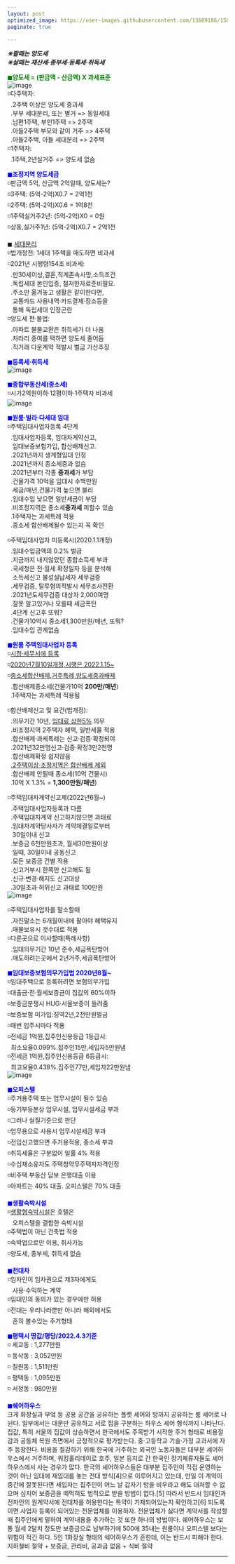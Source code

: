 ```yaml
---
layout: post
optimized_image: https://user-images.githubusercontent.com/13609186/158834851-5c5d7736-001b-448d-8bb6-eb99f2f16233.jpg
paginate: true

---
```

***✳팔때는 양도세***<br>
***✳살때는 재산세·종부세·등록세·취득세***<br>

<span style="color:green">**◼양도세 = (판금액 - 산금액) X 과세표준**</span><br>
![image](https://thumb.mt.co.kr/06/2021/05/2021051314510663694_1.jpg/dims/optimize/) <br>
◽다주택자: <br>
&nbsp; .2주택 이상은 양도세 중과세 <br>
&nbsp; .부부 세대분리, 또는 별거 => 동일세대 <br>
&nbsp; .남편1주택, 부인1주택 => 2주택 <br>
&nbsp; .아들2주택 부모와 같이 거주 => 4주택 <br>
&nbsp; .아들2주택, 아들 세대분리 => 2주택 <br>
◽1주택자: <br>
&nbsp; .1주택,2년실거주 => 양도세 없슴<br>

<span style="color:blue">**◼조정지역 양도세금**</span> <br>
◽판금액 5억, 산금액 2억일때, 양도세는? <br>
◽3주택: (5억-2억)X0.7 = 2억1천 <br>
◽2주택: (5억-2억)X0.6 = 1억8천 <br>
◽1주택실거주2년: (5억-2억)X0 =  0원 <br>
◽상동,실거주1년: (5억-2억)X0.7 = 2억1천 <br>

◼ [세대분리](https://www.mylawstory.com/3475/)<br>
◽법개정전: 1세대 1주택을 매도하면 비과세<br>
◽2021년 시행령154조 비과세:<br>
&nbsp; .만30세이상,결혼,직계존속사망,소득조건<br>
&nbsp; .독립세대 본인입증, 철저한자료준비필요.<br>
&nbsp; .주소만 옮겨놓고 생활은 같이한다면, <br>
&nbsp;&nbsp;&nbsp;교통카드 사용내역·카드결제·장소등을<br>
&nbsp;&nbsp;&nbsp;통해 독립세대 인정곤란<br>
◽양도세 편·불법:<br>
&nbsp; .아파트 물물교환은 취득세가 더 나옴<br>
&nbsp; .차라리 증여를 택하면 양도세 줄어듬<br>
&nbsp; .직거래 다운계약 적발시 벌금 가산추징<br>

<span style="color:blue">**◼등록세·취득세**</span><br>
![image](https://t1.daumcdn.net/cfile/blog/2211B6395891DCA237)<br>

<span style="color:blue">**◼종합부동산세(종소세)**</span><br>
◽시가2억원이하·12평이하·1주택자 비과세<br>
![image](http://cdn.bizwatch.co.kr/news/photo/2019/01/24/0e367ee0334549d9740249280791160d112724.jpg)<br>

<span style="color:blue">**◼원룸·빌라·다세대 임대**</span><br>
◽주택임대사업자등록 4단계<br>
&nbsp; .임대사업자등록, 임대차계약신고,<br>
&nbsp;&nbsp;&nbsp;임대보증보험가입, 합산배제신고.<br>
&nbsp; .2021년까지 생계형임대 인정<br>
&nbsp; .2021년까지 종소세중과 없슴<br>
&nbsp; .2021년부터 각종 **중과세**가 부담<br>
&nbsp; .건물가격 10억을 임대시 수백만원<br>
&nbsp;&nbsp;&nbsp;세금/매년,건물가격 높으면 불리<br>
&nbsp; .임대수입 낮으면 일반세금이 부담<br>
&nbsp; .비조정지역은 종소세**중과세** 피할수 있슴<br>
&nbsp; .1주택자는 과세특례 적용<br>
&nbsp; .종소세 합산배제될수 있는지 꼭 확인<br>

◽주택임대사업자 미등록시(2020.1.1개정)<br>
&nbsp; .임대수입금액의 0.2% 벌금<br>
&nbsp; .지금까지 내지않았던 종합소득세 부과<br>
&nbsp; .국세청은 전·월세 확정일자 등을 분석해<br>
&nbsp;&nbsp;&nbsp;소득세신고 불성실납세자 세무검증<br>
&nbsp; .세무검증, 탈루혐의적발시 세무조사전환<br>
&nbsp; .2021년도세무검증 대상자 2,000여명<br>
&nbsp; .잘못 알고있거나 모를때 세금폭탄<br>
&nbsp; .4단계 신고후 또뭐?<br>
&nbsp; .건물가10억시 종소세1,300만원/매년, 또뭐?<br>
&nbsp; .임대수입 관계없슴<br>

<span style="color:blue">**◼원룸 주택임대사업자 등록**</span><br>
◽[시청·세무서에 등록](https://easylaw.go.kr/CSP/CnpClsMain.laf?popMenu=ov&csmSeq=864&ccfNo=4&cciNo=1&cnpClsNo=1)<br>
◽[2020년7월10일개정,시행은 2022.1.15~](https://www.law.go.kr/LSW/LsiJoLinkP.do?docType=&lsNm=%EB%AF%BC%EA%B0%84%EC%9E%84%EB%8C%80%EC%A3%BC%ED%83%9D%EC%97%90+%EA%B4%80%ED%95%9C+%ED%8A%B9%EB%B3%84%EB%B2%95&joNo=&languageType=KO&paras=1#)<br>
◽[종소세합산배제,거주특례,양도세중과배제](https://www.yna.co.kr/view/AKR20200914076700002)<br>
&nbsp; .합산배제종소세(건물가10억 **200만/매년**)<br>
&nbsp; .1주택자는 과세특례 적용됨<br>

◽합산배제신고 및 요건(법개정): <br>
&nbsp; .의무기간 10년, [임대료 상한5%](https://www.mylawstory.com/660/) 의무<br>
&nbsp; .비조정지역 2주택자 혜택, 일반세율 적용<br>
&nbsp; .합산배제·과세특례는 신고·검증·확정되야<br>
&nbsp; .2021년32만명신고·검증·확정3만2천명<br>
&nbsp; .합산배제확정 쉽지않음<br>
&nbsp; [.2주택이상·조정지역은 합산배제 제외](https://www.yna.co.kr/view/AKR20190916074100002>)<br>
&nbsp; .합산배제 안될때 종소세(10억 건물시)<br>
&nbsp; .10억 X 1.3% = **1,300만원/매년**)<br>

◽주택임대차계약신고제(2022년6월~)<br>
&nbsp; .주택임대사업자등록과 다름<br>
&nbsp; .주택임대차계약 신고하지않으면 과태료<br>
&nbsp; .임대차계약당사자가 계약체결일로부터<br>
&nbsp;&nbsp;&nbsp;30일이내 신고<br>
&nbsp; .보증금 6천만원초과, 월세30만원이상<br>
&nbsp;&nbsp;&nbsp;일때, 30일이내 공동신고<br> 
&nbsp; .모든 보증금 건별 적용<br> 
&nbsp; .신고거부시 한쪽만 신고해도 됨<br>
&nbsp; .신규·변경·해지도 신고대상<br>
&nbsp; .30일초과·허위신고 과태료 100만원<br>
![image](https://img1.daumcdn.net/thumb/R1280x0/?scode=mtistory2&fname=https%3A%2F%2Fblog.kakaocdn.net%2Fdn%2FHDmuw%2FbtqEtFXBeN6%2FqoY0kHGZKTBPITFmd3IBD0%2Fimg.png)<br>

◽주택임대사업자를 말소할때<br>
&nbsp; .자진말소는 6개월이내에 팔아야 혜택유지<br>
&nbsp; .매물보유시 갯수대로 적용<br>
◽다른곳으로 이사할때(특례사항)<br>
&nbsp; .임대의무기간 10년 준수,세금폭탄방어<br>
&nbsp; .매도하려는곳에서 2년거주,세금폭탄방어<br>

<span style="color:blue">**◼임대보증보험의무가입법 2020년8월~**</span><br>
◽임대주택으로 등록하려면 보험의무가입<br>
◽대출금·전·월세보증금이 집값의 60%이하<br>
◽보증금분쟁시 HUG·서울보증이 돌려줌<br>
◽보증보험 미가입:징역2년,2천만원벌금<br>
◽매번 입주시마다 적용<br>
◽전세금 1억원,집주인신용등급 1등급시:<br>
&nbsp; 최소요율0.099%.집주인15만,세입자5만원냄<br>
◽전세금 1억원,집주인신용등급 6등급시:<br>
&nbsp; 최고요율0.438%.집주인77만,세입자22만원냄<br>
![image](https://img.hankyung.com/photo/202008/01.23519684.1.jpg) <br>

<span style="color:blue">**◼오피스텔**</span><br>
◽주거용주택 또는 업무시설이 될수 있슴<br>
◽등기부등본상 업무시설, 업무시설세금 부과<br>
◽그러나 실질기준으로 판단<br>
◽업무용으로 사용시 업무시설세금 부과<br>
◽전입신고했으면 주거용적용, 종소세 부과<br>
◽취득세율은 구분없이 일률 4% 적용<br>
◽수십채소유자도 주택청약무주택자자격인정<br>
◽비주택 부동산 담보 은행대출 이용<br>
◽아파트는 40% 대출. 오피스텔은 70% 대출<br>

<span style="color:blue">**◼생활숙박시설**</span><br>
◽[생활형숙박시설](https://www.bizhankook.com/bk/article/22709)은 호텔은<br>
&nbsp;&nbsp;&nbsp;오피스텔을 결합한 숙박시설<br>
◽주택법이 아닌 건축법 적용<br>
◽숙박업으로만 이용, 취사가능<br>
◽양도세, 종부세, 취득세 없슴<br>

<span style="color:blue">**◼전대차**</span><br>
◽임차인이 임차권으로 제3자에게도<br>
&nbsp;&nbsp;&nbsp;사용·수익하는 계약<br>
◽임대인의 동의가 있는 경우에만 허용<br>
◽전대는 우리나라뿐만 아니라 해외에서도 <br>
&nbsp;&nbsp;&nbsp;흔히 볼수있는 주거형태<br>

<span style="color:blue">**◼평택시 땅값/평당/2022.4.3기준**</span><br>
◽ 세교동 : 1,277만원<br>
◽ 동삭동 : 3,052만원<br>
◽ 칠원동 : 1,511만원<br>
◽ 평택동 : 1,095만원<br>
◽ 서정동 : 980만원<br>



<span style="color:blue">**◼쉐어하우스**</span><br>
크게 화장실과 부엌 등 공용 공간을 공유하는 플랫 셰어와 방까지 공유하는 룸 셰어로 나뉜다. 일부에서는 대문만 공유하고 서로 집을 구분하는 하우스 셰어 형식까지 나타난다.
집값, 특히 서울의 집값이 상승하면서 한국에서도 주목받기 시작한 주거 형태로 비용절감과 공동체 복원 측면에서 긍정적으로 평가받는다. 중·고등학교 기술·가정 교과서에 자주 등장한다.
비용을 절감하기 위해 한국에 거주하는 외국인 노동자들은 대부분 셰어하우스에서 거주하며, 워킹홀리데이로 호주, 일본 등지로 간 한국인 장기체류자들도 셰어하우스에서 사는 경우가 많다.
한국의 셰어하우스들은 대부분 집주인이 직접 운영하는 것이 아닌 임대에 재임대를 놓는 전대 방식[4]으로 이루어지고 있는데, 만일 이 계약이 중간에 잘못된다면 세입자는 집주인이 어느 날 갑자기 방을 비우라고 해도 대처할 수 없으며 심지어 보증금을 떼먹혀도 법적으로 받을 방법이 없다.[5] 따라서 반드시 임대인과 전차인의 원계약서에 전대차를 허용한다는 특약이 기재되어있는지 확인하고[6] 되도록이면 사업자 등록이 되어있는 전문업체를 이용하자. 전문업체가 싫다면 계약서를 작성할 때 집주인에게 말하여 계약내용을 추가하는 것 또한 하나의 방법이다.
쉐어하우스는 보통 월세 2달치 정도만 보증금으로 납부하기에 500에 35내는 원룸이나 오피스텔 보다는 위험이 적긴 하다.
5인 1화장실 형태의 쉐어하우스가 흔한데, 이는 반드시 피해야 한다.
지하철비 절약 + 보증금, 관리비, 공과금 없음 + 식비 절약


---
